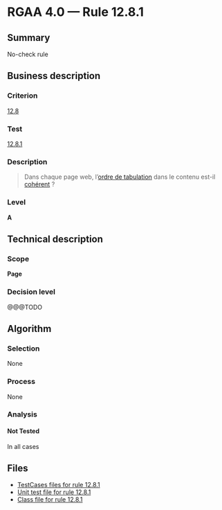 # RGAA 4.0 — Rule 12.8.1

## Summary

No-check rule

## Business description

### Criterion

[12.8](https://www.numerique.gouv.fr/publications/rgaa-accessibilite/methode/criteres/#crit-12-8)

### Test

[12.8.1](https://www.numerique.gouv.fr/publications/rgaa-accessibilite/methode/criteres/#test-12-8-1)

### Description

> Dans chaque page web, l’[ordre de tabulation](https://www.numerique.gouv.fr/publications/rgaa-accessibilite/methode/glossaire/#ordre-de-tabulation) dans le contenu est-il [cohérent](https://www.numerique.gouv.fr/publications/rgaa-accessibilite/methode/glossaire/#comprehensible-ordre-de-lecture) ?

### Level

**A**


## Technical description

### Scope

**Page**

### Decision level

@@@TODO


## Algorithm

### Selection

None

### Process

None

### Analysis

#### Not Tested

In all cases


## Files

- [TestCases files for rule 12.8.1](https://gitlab.com/asqatasun/Asqatasun/-/tree/master/rules/rules-rgaa4.0/src/test/resources/testcases/rgaa40/Rgaa40Rule120801/)
- [Unit test file for rule 12.8.1](https://gitlab.com/asqatasun/Asqatasun/-/blob/master/rules/rules-rgaa4.0/src/test/java/org/asqatasun/rules/rgaa40/Rgaa40Rule120801Test.java)
- [Class file for rule 12.8.1](https://gitlab.com/asqatasun/Asqatasun/-/blob/master/rules/rules-rgaa4.0/src/main/java/org/asqatasun/rules/rgaa40/Rgaa40Rule120801.java)


